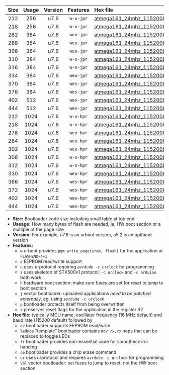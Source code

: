 |Size|Usage|Version|Features|Hex file|
|:-:|:-:|:-:|:-:|:--|
|212|256|u7.6|`w-u-jpr`|[atmega161_24mhz_115200bps_ur_vbl.hex](https://raw.githubusercontent.com/stefanrueger/urboot/main//atmega161_24mhz_115200bps_ur_vbl.hex)|
|218|256|u7.6|`w-u-jpr`|[atmega161_24mhz_115200bps_lednop_ur_vbl.hex](https://raw.githubusercontent.com/stefanrueger/urboot/main//atmega161_24mhz_115200bps_lednop_ur_vbl.hex)|
|282|384|u7.6|`weu-jpr`|[atmega161_24mhz_115200bps_ee_ur_vbl.hex](https://raw.githubusercontent.com/stefanrueger/urboot/main//atmega161_24mhz_115200bps_ee_ur_vbl.hex)|
|288|384|u7.6|`weu-jpr`|[atmega161_24mhz_115200bps_ee_lednop_ur_vbl.hex](https://raw.githubusercontent.com/stefanrueger/urboot/main//atmega161_24mhz_115200bps_ee_lednop_ur_vbl.hex)|
|306|384|u7.6|`weu-jpr`|[atmega161_24mhz_115200bps_ee_lednop_fr_ur_vbl.hex](https://raw.githubusercontent.com/stefanrueger/urboot/main//atmega161_24mhz_115200bps_ee_lednop_fr_ur_vbl.hex)|
|310|384|u7.6|`w-s-jpr`|[atmega161_24mhz_115200bps_vbl.hex](https://raw.githubusercontent.com/stefanrueger/urboot/main//atmega161_24mhz_115200bps_vbl.hex)|
|316|384|u7.6|`w-s-jpr`|[atmega161_24mhz_115200bps_lednop_vbl.hex](https://raw.githubusercontent.com/stefanrueger/urboot/main//atmega161_24mhz_115200bps_lednop_vbl.hex)|
|334|384|u7.6|`weu-jpr`|[atmega161_24mhz_115200bps_ee_lednop_fr_ce_ur_vbl.hex](https://raw.githubusercontent.com/stefanrueger/urboot/main//atmega161_24mhz_115200bps_ee_lednop_fr_ce_ur_vbl.hex)|
|370|384|u7.6|`wes-jpr`|[atmega161_24mhz_115200bps_ee_vbl.hex](https://raw.githubusercontent.com/stefanrueger/urboot/main//atmega161_24mhz_115200bps_ee_vbl.hex)|
|376|384|u7.6|`wes-jpr`|[atmega161_24mhz_115200bps_ee_lednop_vbl.hex](https://raw.githubusercontent.com/stefanrueger/urboot/main//atmega161_24mhz_115200bps_ee_lednop_vbl.hex)|
|402|512|u7.6|`wes-jpr`|[atmega161_24mhz_115200bps_ee_lednop_fr_vbl.hex](https://raw.githubusercontent.com/stefanrueger/urboot/main//atmega161_24mhz_115200bps_ee_lednop_fr_vbl.hex)|
|444|512|u7.6|`wes-jpr`|[atmega161_24mhz_115200bps_ee_lednop_fr_ce_vbl.hex](https://raw.githubusercontent.com/stefanrueger/urboot/main//atmega161_24mhz_115200bps_ee_lednop_fr_ce_vbl.hex)|
|212|1024|u7.6|`w-u-hpr`|[atmega161_24mhz_115200bps_ur.hex](https://raw.githubusercontent.com/stefanrueger/urboot/main//atmega161_24mhz_115200bps_ur.hex)|
|218|1024|u7.6|`w-u-hpr`|[atmega161_24mhz_115200bps_lednop_ur.hex](https://raw.githubusercontent.com/stefanrueger/urboot/main//atmega161_24mhz_115200bps_lednop_ur.hex)|
|278|1024|u7.6|`weu-hpr`|[atmega161_24mhz_115200bps_ee_ur.hex](https://raw.githubusercontent.com/stefanrueger/urboot/main//atmega161_24mhz_115200bps_ee_ur.hex)|
|284|1024|u7.6|`weu-hpr`|[atmega161_24mhz_115200bps_ee_lednop_ur.hex](https://raw.githubusercontent.com/stefanrueger/urboot/main//atmega161_24mhz_115200bps_ee_lednop_ur.hex)|
|302|1024|u7.6|`weu-hpr`|[atmega161_24mhz_115200bps_ee_lednop_fr_ur.hex](https://raw.githubusercontent.com/stefanrueger/urboot/main//atmega161_24mhz_115200bps_ee_lednop_fr_ur.hex)|
|306|1024|u7.6|`w-s-hpr`|[atmega161_24mhz_115200bps.hex](https://raw.githubusercontent.com/stefanrueger/urboot/main//atmega161_24mhz_115200bps.hex)|
|312|1024|u7.6|`w-s-hpr`|[atmega161_24mhz_115200bps_lednop.hex](https://raw.githubusercontent.com/stefanrueger/urboot/main//atmega161_24mhz_115200bps_lednop.hex)|
|330|1024|u7.6|`weu-hpr`|[atmega161_24mhz_115200bps_ee_lednop_fr_ce_ur.hex](https://raw.githubusercontent.com/stefanrueger/urboot/main//atmega161_24mhz_115200bps_ee_lednop_fr_ce_ur.hex)|
|366|1024|u7.6|`wes-hpr`|[atmega161_24mhz_115200bps_ee.hex](https://raw.githubusercontent.com/stefanrueger/urboot/main//atmega161_24mhz_115200bps_ee.hex)|
|372|1024|u7.6|`wes-hpr`|[atmega161_24mhz_115200bps_ee_lednop.hex](https://raw.githubusercontent.com/stefanrueger/urboot/main//atmega161_24mhz_115200bps_ee_lednop.hex)|
|402|1024|u7.6|`wes-hpr`|[atmega161_24mhz_115200bps_ee_lednop_fr.hex](https://raw.githubusercontent.com/stefanrueger/urboot/main//atmega161_24mhz_115200bps_ee_lednop_fr.hex)|
|444|1024|u7.6|`wes-hpr`|[atmega161_24mhz_115200bps_ee_lednop_fr_ce.hex](https://raw.githubusercontent.com/stefanrueger/urboot/main//atmega161_24mhz_115200bps_ee_lednop_fr_ce.hex)|

- **Size:** Bootloader code size including small table at top end
- **Useage:** How many bytes of flash are needed, ie, HW boot section or a multiple of the page size
- **Version:** For example, u7.6 is an urboot version, o5.2 is an optiboot version
- **Features:**
  + `w` urboot provides `pgm_write_page(sram, flash)` for the application at `FLASHEND-4+1`
  + `e` EEPROM read/write support
  + `u` uses urprotocol requiring `avrdude -c urclock` for programming
  + `s` uses skeleton of STK500v1 protocol; `-c urclock` and `-c arduino` both work
  + `h` hardware boot section: make sure fuses are set for reset to jump to boot section
  + `j` vector bootloader: uploaded applications *need to be patched externally*, eg, using `avrdude -c urclock`
  + `p` bootloader protects itself from being overwritten
  + `r` preserves reset flags for the application in the register R2
- **Hex file:** typically MCU name, oscillator frequency (16 MHz default) and baud rate (115200 default) followed by
  + `ee` bootloader supports EEPROM read/write
  + `lednop` "template" bootloader contains `mov rx,rx` nops that can be replaced to toggle LEDs
  + `fr` bootloader provides non-essential code for smoother error handing
  + `ce` bootloader provides a chip erase command
  + `ur` uses urprotocol and requires `avrdude -c urclock` for programming
  + `vbl` vector bootloader: set fuses to jump to reset, not the HW boot section
